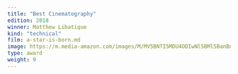 ```yaml
---
title: "Best Cinematography"
edition: 2018
winner: Matthew Libatique
kind: "technical"
film: a-star-is-born.md
image: https://m.media-amazon.com/images/M/MV5BNTI5MDU4ODIwNl5BMl5BanBnXkFtZTgwNTA2ODA0NjM@._V1_FMjpg_UX1024_.jpg
type: award
weight: 9
---
```

